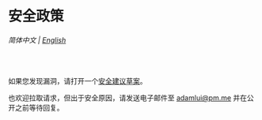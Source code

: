 # 安全政策

###### 简体中文 | [English](../SECURITY.md)

<br>

如果您发现漏洞，请打开一个[安全建议草案](https://github.com/adamlui/chatgpt-userscripts/security/advisories/new)。

也欢迎拉取请求，但出于安全原因，请发送电子邮件至 adamlui@pm.me 并在公开之前等待回复。
